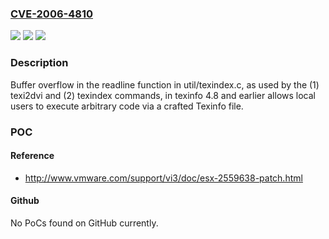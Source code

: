 ### [CVE-2006-4810](https://cve.mitre.org/cgi-bin/cvename.cgi?name=CVE-2006-4810)
![](https://img.shields.io/static/v1?label=Product&message=n%2Fa&color=blue)
![](https://img.shields.io/static/v1?label=Version&message=n%2Fa&color=blue)
![](https://img.shields.io/static/v1?label=Vulnerability&message=n%2Fa&color=brighgreen)

### Description

Buffer overflow in the readline function in util/texindex.c, as used by the (1) texi2dvi and (2) texindex commands, in texinfo 4.8 and earlier allows local users to execute arbitrary code via a crafted Texinfo file.

### POC

#### Reference
- http://www.vmware.com/support/vi3/doc/esx-2559638-patch.html

#### Github
No PoCs found on GitHub currently.

